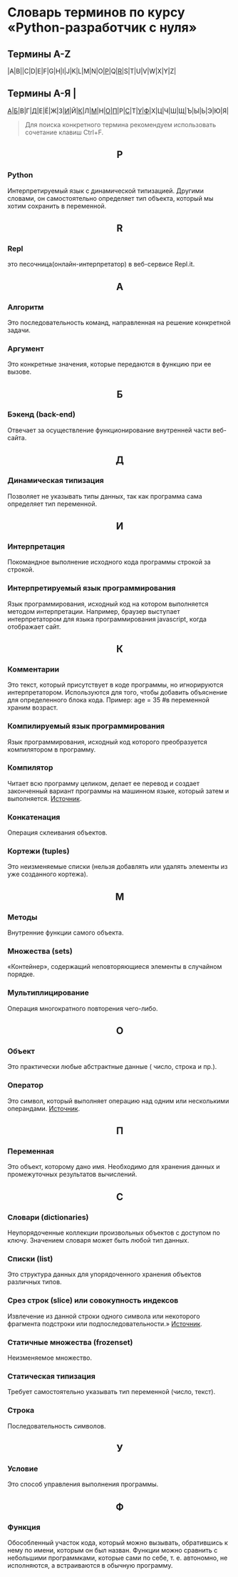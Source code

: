 # Словарь терминов по курсу «Python-разработчик с нуля»
## Термины A-Z
|A|B||C|D|E|F|G|H|I|J|K|L|M|N|O|[P](https://github.com/netology-code/guides/blob/master/python/dictionary.md#p)|Q|[R](https://github.com/netology-code/guides/blob/master/python/dictionary.md#r)|S|T|U|V|W|X|Y|Z|  
## Термины А-Я |
[А](https://github.com/netology-code/guides/blob/master/python/dictionary.md#%D0%B0)|[Б](https://github.com/netology-code/guides/blob/master/python/dictionary.md#%D0%B1)|В|Г|[Д](https://github.com/netology-code/guides/blob/master/python/dictionary.md#%D0%B4)|Е|Ё|Ж|З|[И](https://github.com/netology-code/guides/blob/master/python/dictionary.md#%D0%B8)|Й|[К](https://github.com/netology-code/guides/blob/master/python/dictionary.md#%D0%BA)|Л|[М](https://github.com/netology-code/guides/blob/master/python/dictionary.md#%D0%BC)|Н|[О](https://github.com/netology-code/guides/blob/master/python/dictionary.md#%D0%BE)|[П](https://github.com/netology-code/guides/blob/master/python/dictionary.md#%D0%BF)|Р|[С](https://github.com/netology-code/guides/blob/master/python/dictionary.md#%D1%81)|Т|[У](https://github.com/netology-code/guides/blob/master/python/dictionary.md#%D1%83)|[Ф](https://github.com/netology-code/guides/blob/master/python/dictionary.md#%D1%84)|Х|Ц|Ч|Ш|Щ|Ъ|Ы|Ь|Э|Ю|Я|  
> Для поиска конкретного термина рекомендуем использовать сочетание клавиш Ctrl+F.
## <p align="center">P</p>
### Python
Интерпретируемый язык с динамической типизацией. Другими словами, он самостоятельно определяет тип объекта, который мы хотим сохранить в переменной.
## <p align="center">R</p>
### Repl
это песочница(онлайн-интерпретатор) в веб-сервисе Repl.it. 
## <p align="center">А</p>
### Алгоритм
Это последовательность команд, направленная на решение конкретной задачи. 
### Аргумент
Это конкретные значения, которые передаются в функцию при ее вызове.
## <p align="center">Б</p>
### Бэкенд (back-end) 
Отвечает за осуществление функционирование внутренней части веб-сайта.
## <p align="center">Д</p>
### Динамическая типизация 
Позволяет не указывать типы данных, так как программа сама определяет тип переменной.  
## <p align="center">И</p>
### Интерпретация
Покомандное выполнение исходного кода программы строкой за строкой. 
### Интерпретируемый язык программирования 
Язык программирования, исходный код на котором выполняется методом интерпретации. Например, браузер выступает интерпретатором для языка программирования javascript, когда отображает сайт.
## <p align="center">К</p>
### Комментарии 
Это текст, который присутствует в коде программы, но игнорируются интерпретатором. Используются для того, чтобы добавить объяснение для определенного блока кода. Пример: age = 35 #в переменной храним возраст.
### Компилируемый язык программирования
Язык программирования, исходный код которого преобразуется компилятором в программу. 
### Компилятор 
Читает всю программу целиком, делает ее перевод и создает законченный вариант программы на машинном языке, который затем и выполняется. [Источник](https://foxford.ru/wiki/informatika/interpretatsiya-i-kompilyatsiya).
### Конкатенация 
Операция склеивания объектов.
### Кортежи (tuples) 
Это неизменяемые списки (нельзя добавлять или удалять элементы из уже созданного кортежа).
## <p align="center">М</p>
### Методы
Внутренние функции самого объекта.
### Множества (sets)
«Контейнер», содержащий неповторяющиеся элементы в случайном порядке. 
### Мультиплицирование
Операция многократного повторения чего-либо.
## <p align="center">О</p>
### Объект
Это практически любые абстрактные данные ( число, строка и пр.). 
### Оператор 
Это символ, который выполняет операцию над одним или несколькими операндами. [Источник](https://pythonru.com/osnovy/operatory-python).
## <p align="center">П</p>
### Переменная 
Это объект, которому дано имя. Необходимо для хранения данных и промежуточных результатов вычислений.
## <p align="center">С</p>
### Словари (dictionaries)
Неупорядоченные коллекции произвольных объектов с доступом по ключу. Значением словаря может быть любой тип данных.
### Списки (list) 
Это структура данных для упорядоченного хранения объектов различных типов.
### Срез строк (slice) или совокупность индексов
Извлечение из данной строки одного символа или некоторого фрагмента подстроки или подпоследовательности.» [Источник](https://pythontutor.ru/lessons/str/#:~:text=%D0%A1%D1%80%D0%B5%D0%B7%20(slice)%20%E2%80%94%20%D0%B8%D0%B7%D0%B2%D0%BB%D0%B5%D1%87%D0%B5%D0%BD%D0%B8%D0%B5%20%D0%B8%D0%B7,%D1%81%D0%B8%D0%BC%D0%B2%D0%BE%D0%BB%D0%B0%2C%20%D0%BA%D0%BE%D1%82%D0%BE%D1%80%D1%8B%D0%B9%20%D0%B8%D0%BC%D0%B5%D0%B5%D1%82%20%D0%BD%D0%BE%D0%BC%D0%B5%D1%80%20i%20).
### Статичные множества (frozenset) 
Неизменяемое множество. 
### Статическая типизация
Требует самостоятельно указывать тип переменной (число, текст).
### Строка 
Последовательность символов.
## <p align="center">У</p>
### Условие 
Это способ управления выполнения программы. 
## <p align="center">Ф</p>
### Функция
Обособленный участок кода, который можно вызывать, обратившись к нему по имени, которым он был назван. Функции можно сравнить с небольшими программками, которые сами по себе, т. е. автономно, не исполняются, а встраиваются в обычную программу.

